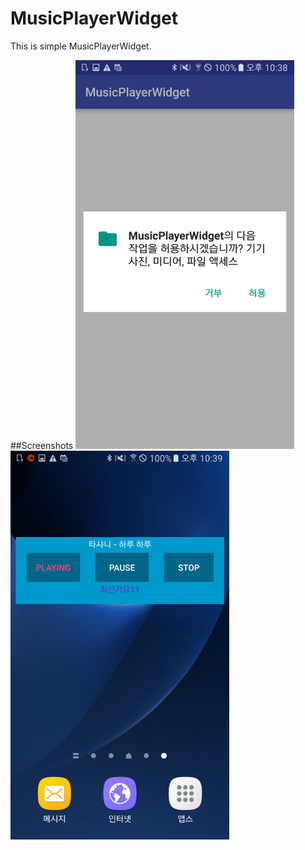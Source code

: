 # MusicPlayerWidget
This is simple MusicPlayerWidget.

##Screenshots
<img src="https://github.com/Lukoh/MusicPlayerWidget/blob/master/Screenshot_2.png" alt="Log-in Demo" width="350" />
&nbsp;
<img src="https://github.com/Lukoh/MusicPlayerWidget/blob/master/Screenshot_1.png" alt="Log-in Demo" width="350" />
&nbsp;

